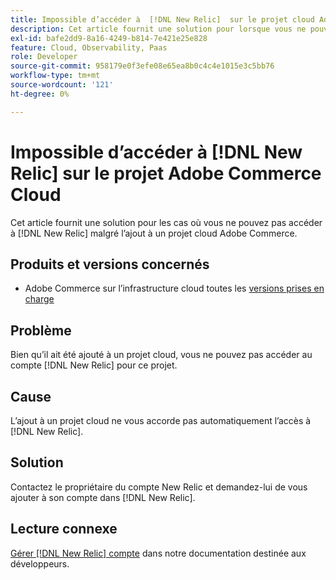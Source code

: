 ```yaml
---
title: Impossible d’accéder à  [!DNL New Relic]  sur le projet cloud Adobe Commerce
description: Cet article fournit une solution pour lorsque vous ne pouvez pas accéder à  [!DNL New Relic] malgré l’ajout à un projet cloud sur Adobe Commerce.
exl-id: bafe2dd9-8a16-4249-b814-7e421e25e828
feature: Cloud, Observability, Paas
role: Developer
source-git-commit: 958179e0f3efe08e65ea8b0c4c4e1015e3c5bb76
workflow-type: tm+mt
source-wordcount: '121'
ht-degree: 0%

---
```


# Impossible d’accéder à [!DNL New Relic] sur le projet Adobe Commerce Cloud

Cet article fournit une solution pour les cas où vous ne pouvez pas accéder à [!DNL New Relic] malgré l’ajout à un projet cloud Adobe Commerce.

## Produits et versions concernés

* Adobe Commerce sur l’infrastructure cloud toutes les [versions prises en charge](https://www.adobe.com/content/dam/cc/en/legal/terms/enterprise/pdfs/Adobe-Commerce-Software-Lifecycle-Policy.pdf)

## Problème

Bien qu’il ait été ajouté à un projet cloud, vous ne pouvez pas accéder au compte [!DNL New Relic] pour ce projet.

## Cause

L’ajout à un projet cloud ne vous accorde pas automatiquement l’accès à [!DNL New Relic].

## Solution

Contactez le propriétaire du compte New Relic et demandez-lui de vous ajouter à son compte dans [!DNL New Relic].

## Lecture connexe

[Gérer [!DNL New Relic] compte](https://devdocs.magento.com/cloud/project/new-relic.html#manage-new-relic-account) dans notre documentation destinée aux développeurs.
